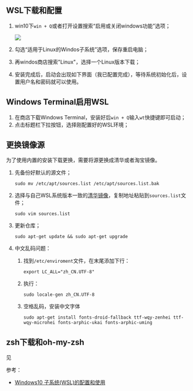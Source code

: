 ## WSL下载和配置

1. win10下`win + Q`或者打开设置搜索“启用或关闭windows功能”选项；

   ![](https://)

2. 勾选“适用于Linux的Windos子系统”选项，保存重启电脑；

3. 再windos商店搜索"Linux"，选择一个Linux版本下载；

4. 安装完成后，启动会出现如下界面（我已配置完成），等待系统初始化后，设置用户名和密码就可以使用。

## Windows Terminal启用WSL

1. 在商店下载Windows Terminal，安装好后`win + Q`输入`wt`快捷键即可启动；
2. 点击标题栏下拉按钮，选择刚配置好的WSL环境；

## 更换镜像源

为了使用内置的安装下载更换，需要将源更换成清华或者淘宝镜像。

1. 先备份好默认的源文件；

   ```shell
   sudo mv /etc/apt/sources.list /etc/apt/sources.list.bak
   ```

2. 选择与自己WSL系统版本一致的[清华镜像](https://link.zhihu.com/?target=https%3A//mirrors.tuna.tsinghua.edu.cn/help/ubuntu/)，复制地址粘贴到`sources.list`文件；

   ```shell
   sudo vim sources.list
   ```

3. 更新仓库；

   ```shell
   sudo apt-get update && sudo apt-get upgrade
   ```

4. 中文乱码问题：

   1. 找到`/etc/enviroment`文件，在末尾添加下行：

      ```shell
      export LC_ALL="zh_CN.UTF-8"
      ```

   2. 执行：

      ```shell
      sudo locale-gen zh_CN.UTF-8
      ```

   3. 空格乱码，安装中文字体

      ```shell
      sudo apt-get install fonts-droid-fallback ttf-wqy-zenhei ttf-wqy-microhei fonts-arphic-ukai fonts-arphic-uming
      ```

## zsh下载和oh-my-zsh

见



参考：

- [Windows10 子系统(WSL)的配置和使用](https://zhuanlan.zhihu.com/p/90173113)